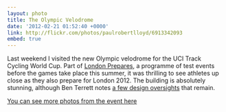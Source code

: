 ```yaml
---
layout: photo
title: The Olympic Velodrome
date: '2012-02-21 01:52:40 +0000'
link: http://flickr.com/photos/paulrobertlloyd/6913342093
embed: true
---
```

Last weekend I visited the new Olympic velodrome for the UCI Track Cycling World Cup. Part of [London Prepares][1], a programme of test events before the games take place this summer, it was thrilling to see athletes up close as they also prepare for London 2012. The building is absolutely stunning, although Ben Terrett notes [a few design oversights][2] that remain.

[You can see more photos from the event here][3]

[1]: http://web.archive.org/web/20120119180926/http://www.londonpreparesseries.com/
[2]: http://noisydecentgraphics.typepad.com/design/2012/02/the-new-olympic-velodrome.html
[3]: http://www.flickr.com/photos/paulrobertlloyd/sets/72157629410345785/